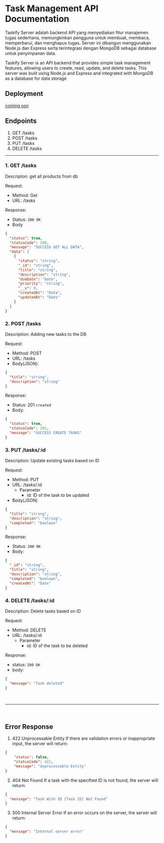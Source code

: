 # Task Management API Documentation

Taskify Server adalah backend API yang menyediakan fitur manajemen tugas sederhana, memungkinkan pengguna untuk membuat, membaca, memperbarui, dan menghapus tugas. Server ini dibangun menggunakan Node.js dan Express serta terintegrasi dengan MongoDB sebagai database untuk penyimpanan data.

Taskify Server is an API backend that provides simple task management features, allowing users to create, read, update, and delete tasks. This server was built using Node.js and Express and integrated with MongoDB as a database for data storage

## Deployment

[coming son](https://google.com)

## Endpoints

1. GET /tasks
2. POST /tasks
3. PUT /tasks
4. DELETE /tasks

<hr>

### 1. GET /tasks

Descripton:
get all products from db

Request:

- Method: Get
- URL: /tasks

Response:

- Status: `200 OK`
- Body

```json
{
  "status": true,
  "statusCode": 200,
  "message": "SUCCESS GET ALL DATA",
  "data": [
    {
      "status": "string",
      "_id": "string",
      "title": "string",
      "description": "string",
      "dueDate": "Date",
      "priority": "string",
      "__v": 0,
      "createdAt": "Date",
      "updatedAt": "Date"
    }
  ]
}
```

### 2. POST /tasks

Description:
Adding new tasks to the DB

Request:

- Method: POST
- URL: /tasks
- Body(JSON):

```json
{
  "title": "string",
  "description": "string"
}
```

Response:

- Status: 201 `created`
- Body:

```json
{
  "status": true,
  "statusCode": 201,
  "message": "SUCCESS CREATE TASKS"
}
```

### 3. PUT /tasks/:id

Description:
Update existing tasks based on ID

Request:

- Method: PUT
- URL: /tasks/:id
  - Parameter
    - id: ID of the task to be updated
- Body(JSON)

```json
{
  "title": "string",
  "description": "string",
  "completed": "boolean"
}
```

Response:

- Status: `200 OK`
- Body:

```json
{
  "_id": "string",
  "title": "string",
  "description": "string",
  "completed": "boolean",
  "createdAt": "Date"
}
```

### 4. DELETE /tasks/:id

Description:
Delete tasks based on ID

Request:

- Method: DELETE
- URL: /tasks/:id
  - Parameter
    - id: ID of the task to be deleted

Response:

- status: `200 OK`
- body:

```json
{
  "message": "Task deleted"
}
```

&nbsp;

<hr>

&nbsp;

## Error Response

1. 422 Unprocessable Entity
   If there are validation errors or inappropriate input, the server will return:

```json
{
    "status": false,
    "statusCode": 422,
    "message": "Unprocessable Entity"
}
```

2. 404 Not Found
   If a task with the specified ID is not found, the server will return:

```json
{
  "message": "Task With ID [Task ID] Not Found"
}
```

3. 500 Internal Server Error
   If an error occurs on the server, the server will return:

```json
{
  "message": "Internal server error"
}
```
